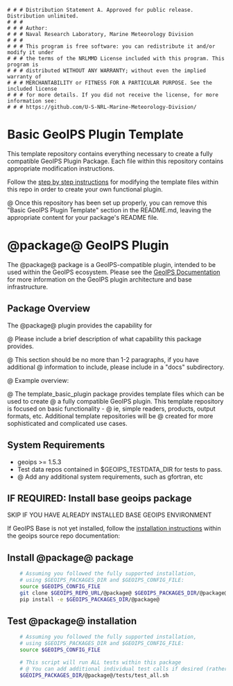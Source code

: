     # # # Distribution Statement A. Approved for public release. Distribution unlimited.
    # # # 
    # # # Author:
    # # # Naval Research Laboratory, Marine Meteorology Division
    # # # 
    # # # This program is free software: you can redistribute it and/or modify it under
    # # # the terms of the NRLMMD License included with this program. This program is
    # # # distributed WITHOUT ANY WARRANTY; without even the implied warranty of
    # # # MERCHANTABILITY or FITNESS FOR A PARTICULAR PURPOSE. See the included license
    # # # for more details. If you did not receive the license, for more information see:
    # # # https://github.com/U-S-NRL-Marine-Meteorology-Division/


Basic GeoIPS Plugin Template 
=============================

This template repository contains everything necessary to create a fully compatible GeoIPS Plugin Package.
Each file within this repository contains appropriate modification instructions.

Follow the 
[step by step instructions](./docs/template_instructions.rst)
for modifying the template files within this repo in order to create your own functional plugin.

@ Once this repository has been set up properly, you can remove this "Basic GeoIPS Plugin Template" section in the README.md,
leaving the appropriate content for your package's README file.


@package@ GeoIPS Plugin
==========================

The @package@ package is a GeoIPS-compatible plugin, intended to be used within the GeoIPS ecosystem.
Please see the 
[GeoIPS Documentation](https://github.com/NRLMMD-GEOIPS/geoips/blob/main/README.md)
for more information on the GeoIPS plugin architecture and base infrastructure.


Package Overview
-----------------

The @package@ plugin provides the capability for 

@ Please include a brief description of what capability this package provides.

@ This section should be no more than 1-2 paragraphs, if you have additional
@ information to include, please include in a "docs" subdirectory.

@ Example overview:

@ The template_basic_plugin package provides template files which can be used to create
@ a fully compatible GeoIPS plugin.  This template repository is focused on basic functionality - 
@ ie, simple readers, products, output formats, etc.  Additional template repositories will be
@ created for more sophisticated and complicated use cases.

System Requirements
---------------------

* geoips >= 1.5.3
* Test data repos contained in $GEOIPS_TESTDATA_DIR for tests to pass.
* @ Add any additional system requirements, such as gfortran, etc

IF REQUIRED: Install base geoips package
------------------------------------------------------------
SKIP IF YOU HAVE ALREADY INSTALLED BASE GEOIPS ENVIRONMENT 

If GeoIPS Base is not yet installed, follow the
[installation instructions](https://github.com/NRLMMD-GEOIPS/geoips/blob/main/docs/installation.rst)
within the geoips source repo documentation:

Install @package@ package
----------------------------
```bash
    # Assuming you followed the fully supported installation,
    # using $GEOIPS_PACKAGES_DIR and $GEOIPS_CONFIG_FILE:
    source $GEOIPS_CONFIG_FILE
    git clone $GEOIPS_REPO_URL/@package@ $GEOIPS_PACKAGES_DIR/@package@
    pip install -e $GEOIPS_PACKAGES_DIR/@package@
```

Test @package@ installation
-----------------------------
```bash
    # Assuming you followed the fully supported installation,
    # using $GEOIPS_PACKAGES_DIR and $GEOIPS_CONFIG_FILE:
    source $GEOIPS_CONFIG_FILE

    # This script will run ALL tests within this package
    # @ You can add additional individual test calls if desired (rather than forcing the user to run the full test)
    $GEOIPS_PACKAGES_DIR/@package@/tests/test_all.sh
```
